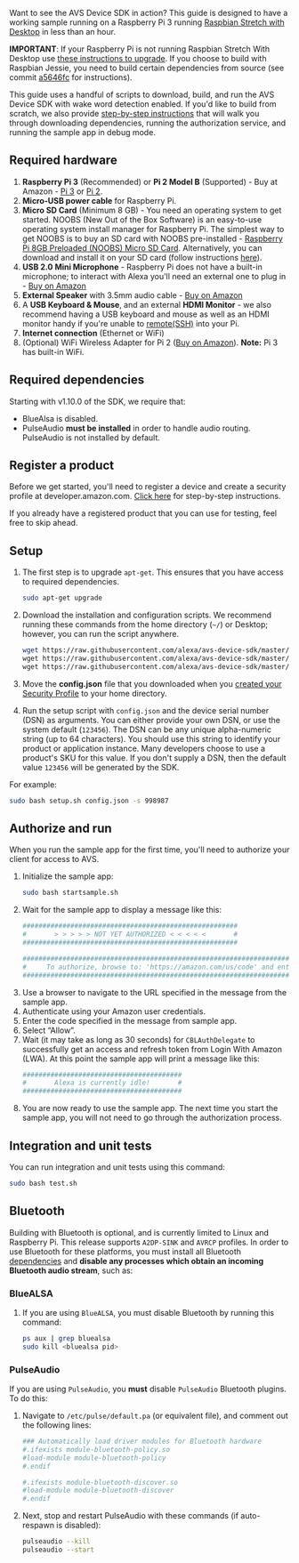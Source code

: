 Want to see the AVS Device SDK in action? This guide is designed to have a working sample running on a Raspberry Pi 3 running [Raspbian Stretch with Desktop](https://www.raspberrypi.org/downloads/raspbian/) in less than an hour.

**IMPORTANT**: If your Raspberry Pi is not running Raspbian Stretch With Desktop use [these instructions to upgrade](https://www.raspberrypi.org/blog/raspbian-stretch/). If you choose to build with Raspbian Jessie, you need to build certain dependencies from source (see commit [a5646fc](https://github.com/alexa/avs-device-sdk/wiki/Raspberry-Pi-Quick-Start-Guide/a5646fc9e6dde8128c940b86a9bbece7f65c1ace) for instructions).  

This guide uses a handful of scripts to download, build, and run the AVS Device SDK with wake word detection enabled. If you'd like to build from scratch, we also provide [step-by-step instructions](https://github.com/alexa/avs-device-sdk/wiki/Raspberry-Pi-Quick-Start-Guide) that will walk you through downloading dependencies, running the authorization service, and running the sample app in debug mode.

## Required hardware

1. **Raspberry Pi 3** (Recommended) or **Pi 2 Model B** (Supported)  - Buy at Amazon - [Pi 3](https://amzn.com/B01CD5VC92) or [Pi 2](http://amzn.com/B00T2U7R7I).
2. **Micro-USB power cable** for Raspberry Pi.
3. **Micro SD Card** (Minimum 8 GB) - You need an operating system to get started. NOOBS (New Out of the Box Software) is an easy-to-use operating system install manager for Raspberry Pi. The simplest way to get NOOBS is to buy an SD card with NOOBS pre-installed - [Raspberry Pi 8GB Preloaded (NOOBS) Micro SD Card](https://www.amazon.com/gp/product/B00ENPQ1GK/ref=oh_aui_detailpage_o01_s00?ie=UTF8&psc=1). Alternatively, you can download and install it on your SD card (follow instructions [here](#step-1-setting-up-your-pi)).
4. **USB 2.0 Mini Microphone** - Raspberry Pi does not have a built-in microphone; to interact with Alexa you'll need an external one to plug in - [Buy on Amazon](http://amzn.com/B00IR8R7WQ)
5. **External Speaker** with 3.5mm audio cable - [Buy on Amazon](http://amzn.com/B007OYAVLI)
6. A **USB Keyboard & Mouse**, and an external **HDMI Monitor** - we also recommend having a USB keyboard and mouse as well as an HDMI monitor handy if you're unable to [remote(SSH)](Setup-SSH-&-VNC) into your Pi.
7. **Internet connection** (Ethernet or WiFi)
8. (Optional) WiFi Wireless Adapter for Pi 2 ([Buy on Amazon](http://www.amazon.com/CanaKit-Raspberry-Wireless-Adapter-Dongle/dp/B00GFAN498/)).
   **Note:** Pi 3 has built-in WiFi.

## Required dependencies

Starting with v1.10.0 of the SDK, we require that:

* BlueAlsa is disabled.
* PulseAudio **must be installed** in order to handle audio routing. PulseAudio is not installed by default.

## Register a product  

Before we get started, you'll need to register a device and create a security profile at developer.amazon.com. [Click here](https://github.com/alexa/avs-device-sdk/wiki/Create-Security-Profile) for step-by-step instructions.

If you already have a registered product that you can use for testing, feel free to skip ahead.

## Setup  

1. The first step is to upgrade `apt-get`. This ensures that you have access to required dependencies.
   ```sh
   sudo apt-get upgrade
   ```  

2. Download the installation and configuration scripts. We recommend running these commands from the home directory (`~/`) or Desktop; however, you can run the script anywhere.  
    ```sh
    wget https://raw.githubusercontent.com/alexa/avs-device-sdk/master/tools/Install/setup.sh \
    wget https://raw.githubusercontent.com/alexa/avs-device-sdk/master/tools/Install/genConfig.sh \
    wget https://raw.githubusercontent.com/alexa/avs-device-sdk/master/tools/Install/pi.sh
    ```
3. Move the **config.json** file that you downloaded when you [created your Security Profile](https://github.com/alexa/avs-device-sdk/wiki/Create-Security-Profile#create-a-security-profile) to your home directory.

4. Run the setup script with `config.json` and the device serial number (DSN) as arguments. You can either provide your own DSN, or use the system default (`123456`). The DSN can be any unique alpha-numeric string (up to 64 characters). You should use this string to identify your product or application instance. Many developers choose to use a product's SKU for this value. If you don't supply a DSN, then the default value `123456` will be generated by the SDK.

For example:

```sh
sudo bash setup.sh config.json -s 998987
```

## Authorize and run

When you run the sample app for the first time, you'll need to authorize your client for access to AVS.

1. Initialize the sample app:
   ```sh
   sudo bash startsample.sh
   ```  
2. Wait for the sample app to display a message like this:
   ```sh
   ######################################################
   #       > > > > > NOT YET AUTHORIZED < < < < <       #
   ######################################################

   ############################################################################################
   #     To authorize, browse to: 'https://amazon.com/us/code' and enter the code: {XXXX}     #
   ############################################################################################
   ```
3. Use a browser to navigate to the URL specified in the message from the sample app.
4. Authenticate using your Amazon user credentials.
5. Enter the code specified in the message from sample app.
6. Select “Allow”.
7. Wait (it may take as long as 30 seconds) for `CBLAuthDelegate` to successfully get an access and refresh token from Login With Amazon (LWA). At this point the sample app will print a message like this:
   ```sh
   ########################################
   #       Alexa is currently idle!       #
   ########################################
   ```
8. You are now ready to use the sample app. The next time you start the sample app, you will not need to go through the authorization process.

## Integration and unit tests

You can run integration and unit tests using this command:
```sh
sudo bash test.sh
```

## Bluetooth

Building with Bluetooth is optional, and is currently limited to Linux and Raspberry Pi. This release supports `A2DP-SINK` and `AVRCP` profiles. In order to use Bluetooth for these platforms, you must install all Bluetooth [dependencies]() and **disable any processes which obtain an incoming Bluetooth audio stream**, such as:

### BlueALSA

1. If you are using `BlueALSA`, you must disable Bluetooth by running this command:
   ```sh
   ps aux | grep bluealsa
   sudo kill <bluealsa pid>
   ```

### PulseAudio
If you are using `PulseAudio`, you **must** disable `PulseAudio` Bluetooth plugins. To do this:

1. Navigate to `/etc/pulse/default.pa` (or equivalent file), and comment out the following lines:
   ```sh
   ### Automatically load driver modules for Bluetooth hardware
   #.ifexists module-bluetooth-policy.so
   #load-module module-bluetooth-policy
   #.endif

   #.ifexists module-bluetooth-discover.so
   #load-module module-bluetooth-discover
   #.endif
   ```

2. Next, stop and restart PulseAudio with these commands (if auto-respawn is disabled):
   ```sh
   pulseaudio --kill
   pulseaudio --start
   ```
